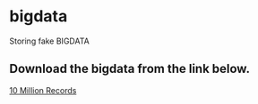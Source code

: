 # bigdata
Storing fake BIGDATA

## Download the bigdata from the link below.   

[10 Million Records](https://github.com/nycsubhas/bigdata.git)


